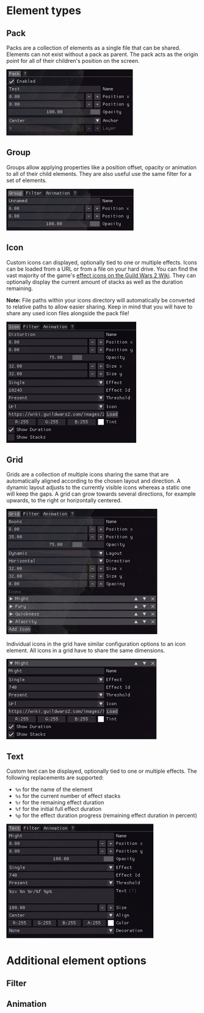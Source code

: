 # Element types

## Pack
Packs are a collection of elements as a single file that can be shared.
Elements can not exist without a pack as parent.
The pack acts as the origin point for all of their children's position on the screen.

![Pack](img/pack.png)


## Group
Groups allow applying properties like a position offset, opacity or animation to all of their child elements.
They are also useful use the same filter for a set of elements.

![Group](img/group.png)


## Icon
Custom icons can displayed, optionally tied to one or multiple effects.
Icons can be loaded from a URL or from a file on your hard drive.
You can find the vast majority of the game's [effect icons on the Guild Wars 2 Wiki](https://wiki.guildwars2.com/wiki/Category:Effect_icons).
They can optionally display the current amount of stacks as well as the duration remaining.

**Note:** File paths within your icons directory will automatically be converted to relative paths to allow easier sharing.
Keep in mind that you will have to share any used icon files alongside the pack file!

![Icon](img/icon.png)


## Grid
Grids are a collection of multiple icons sharing the same that are automatically aligned according to the chosen layout and direction.
A dynamic layout adjusts to the currently visible icons whereas a static one will keep the gaps.
A grid can grow towards several directions, for example upwards, to the right or horizontally centered.

![Grid](img/grid.png)

Individual icons in the grid have similar configuration options to an icon element.
All icons in a grid have to share the same dimensions.

![Grid Icon](img/grid-icon.png)


## Text
Custom text can be displayed, optionally tied to one or multiple effects.
The following replacements are supported:
- `%n` for the name of the element
- `%s` for the current number of effect stacks
- `%r` for the remaining effect duration
- `%f` for the initial full effect duration
- `%p` for the effect duration progress (remaining effect duration in percent)

![Text](img/text.png)

# Additional element options

## Filter

## Animation
